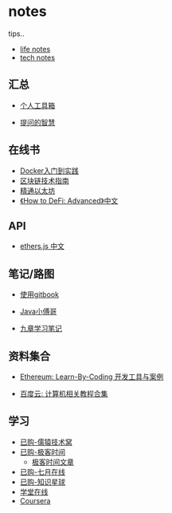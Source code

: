 <!--
 * @Author: hh
 * @Date: 2023-02-08 21:30:40
 * @LastEditors: hh
 * @LastEditTime: 2023-02-11 01:00:06
 * @FilePath: /notes/README.md
 * @Description: 
 * 
 * Copyright (c) 2023 by ${git_name}, All Rights Reserved. 
-->
# notes
tips..
- [life notes](https://github.com/foxbutter/notes/tree/life)
- [tech notes](https://github.com/foxbutter/notes/tree/tech)

## 汇总

- [个人工具箱](https://github.com/foxbutter/pract/blob/master/personal_tools.md)

- [提问的智慧](https://github.com/ryanhanwu/How-To-Ask-Questions-The-Smart-Way/blob/main/README-zh_CN.md#%E7%AE%80%E4%BB%8B)


## 在线书
- [Docker入门到实践](https://yeasy.gitbook.io/docker_practice/introduction/what)
- [区块链技术指南](https://yeasy.gitbook.io/blockchain_guide/)
- [精通以太坊](https://github.com/inoutcode/ethereum_book)
- [《How to DeFi: Advanced》中文](https://nigdaemon.gitbook.io/how-to-defi-advanced-zhogn-wen-b/master)

## API
- [ethers.js 中文](https://learnblockchain.cn/docs/ethers.js/)

## 笔记/路图
- [使用gitbook](https://yangjh.oschina.io/gitbook/)
- [Java小傅哥](https://bugstack.cn/md/other/guide-to-reading.html#%E4%BA%8C%E3%80%81%E5%AD%A6%E4%B9%A0%E8%B7%AF%E7%BA%BF%E5%8F%82%E8%80%83)

- [九章学习笔记](https://mabuxi.gitbook.io/mabuxi/)

## 资料集合
- [Ethereum: Learn-By-Coding 开发工具与案例](https://ethereum.org/en/developers/learning-tools/)

- [百度云: 计算机相关教程合集](https://pan.baidu.com/s/1J9xyscZiRHO7tZ3bfxfV6w?pwd=d327&_at_=1674981328918#list/path=%2F&parentPath=%2F)

## 学习

* [已购-儒猿技术窝](https://apppukyptrl1086.pc.xiaoe-tech.com/bought)
* [已购-极客时间](https://time.geekbang.org/)
  * [极客时间文章](https://learn.lianglianglee.com/)
* [已购-七月在线](https://www.julyedu.com/my/courses)
* [已购-知识星球](https://wx.zsxq.com/dweb2/index/group/48411118851818)
* [学堂在线](https://www.xuetangx.com/my-courses/current)
* [Coursera](https://www.coursera.org/)

